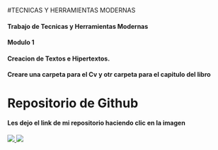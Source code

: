 #TECNICAS Y HERRAMIENTAS MODERNAS
#### Trabajo de Tecnicas y Herramientas Modernas <br>
#### Modulo 1 
#### Creacion de Textos e Hipertextos. <br>
#### Creare una carpeta para el Cv y otr carpeta para el capitulo del libro


# Repositorio de Github
#### Les dejo el link de mi repositorio haciendo clic en la imagen

<a href="https://github.com/IgnacioGamba/Curriculum-Gambino/blob/main/CV_Gambino.pdf">
<img src="![image](https://user-images.githubusercontent.com/82124406/123155580-a8ccff80-d43e-11eb-89d8-a0ada6747e6a.png)">
<img src="![image](https://user-images.githubusercontent.com/82124406/123155793-ec276e00-d43e-11eb-8069-7aa53a360a75.png)">

